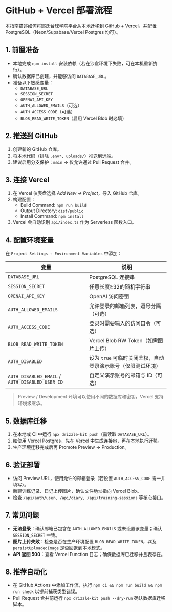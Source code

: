 # GitHub + Vercel 部署流程

本指南描述如何将耶氏台球学院平台从本地迁移到 GitHub + Vercel，并配置 PostgreSQL（Neon/Supabase/Vercel Postgres 均可）。

## 1. 前置准备
- 本地完成 `npm install` 安装依赖（若在沙盒环境下失败，可在本机重新执行）。
- 确认数据库已创建，并能够访问 `DATABASE_URL`。
- 准备以下敏感变量：
  - `DATABASE_URL`
  - `SESSION_SECRET`
  - `OPENAI_API_KEY`
  - `AUTH_ALLOWED_EMAILS`（可选）
  - `AUTH_ACCESS_CODE`（可选）
  - `BLOB_READ_WRITE_TOKEN`（启用 Vercel Blob 时必填）

## 2. 推送到 GitHub
1. 创建新的 GitHub 仓库。
2. 将本地代码（排除 `.env*`、`uploads/`）推送到远端。
3. 建议启用分支保护：`main` → 仅允许通过 Pull Request 合并。

## 3. 连接 Vercel
1. 在 Vercel 仪表盘选择 *Add New → Project*，导入 GitHub 仓库。
2. 构建配置：
   - Build Command: `npm run build`
   - Output Directory: `dist/public`
   - Install Command: `npm install`
3. Vercel 会自动识别 `api/index.ts` 作为 Serverless 函数入口。

## 4. 配置环境变量
在 `Project Settings → Environment Variables` 中添加：

| 变量 | 说明 |
| --- | --- |
| `DATABASE_URL` | PostgreSQL 连接串 |
| `SESSION_SECRET` | 任意长度≥32的随机字符串 |
| `OPENAI_API_KEY` | OpenAI 访问密钥 |
| `AUTH_ALLOWED_EMAILS` | 允许登录的邮箱列表，逗号分隔（可选） |
| `AUTH_ACCESS_CODE` | 登录时需要输入的访问口令（可选） |
| `BLOB_READ_WRITE_TOKEN` | Vercel Blob RW Token（如需图片上传） |
| `AUTH_DISABLED` | 设为 `true` 可临时关闭鉴权，自动登录演示账号（仅限测试环境） |
| `AUTH_DISABLED_EMAIL` / `AUTH_DISABLED_USER_ID` | 自定义演示账号的邮箱与 ID（可选） |

> Preview / Development 环境可以使用不同的数据库和密钥，Vercel 支持环境级继承。

## 5. 数据库迁移
1. 在本地或 CI 中运行 `npx drizzle-kit push`（需读取 `DATABASE_URL`）。
2. 如使用 Vercel Postgres，先在 Vercel 中生成连接串，再在本地执行迁移。
3. 生产环境迁移完成后再 Promote Preview → Production。

## 6. 验证部署
- 访问 Preview URL，使用允许的邮箱登录（若设置 `AUTH_ACCESS_CODE` 需一并填写）。
- 新建训练记录、日记上传图片，确认文件地址指向 Vercel Blob。
- 检查 `/api/auth/user`、`/api/diary`、`/api/training-sessions` 等核心接口。

## 7. 常见问题
- **无法登录**：确认邮箱已包含在 `AUTH_ALLOWED_EMAILS` 或未设置该变量；确认 `SESSION_SECRET` 一致。
- **图片上传失败**：检查是否在生产环境配置 `BLOB_READ_WRITE_TOKEN`，以及 `persistUploadedImage` 是否回退到本地模式。
- **API 返回 500**：查看 Vercel Function 日志；确保数据库已迁移并且表存在。

## 8. 推荐自动化
- 在 GitHub Actions 中添加工作流，执行 `npm ci && npm run build && npm run check` 以提前捕获类型错误。
- Pull Request 合并前运行 `npx drizzle-kit push --dry-run` 确认数据库迁移脚本。
